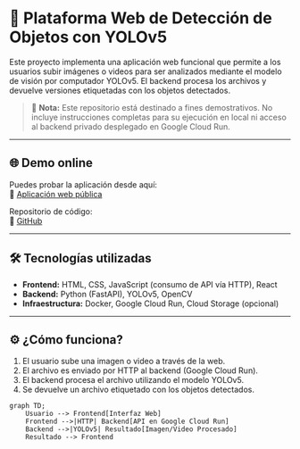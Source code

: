 # 🧠 Plataforma Web de Detección de Objetos con YOLOv5

Este proyecto implementa una aplicación web funcional que permite a los usuarios subir imágenes o videos para ser analizados mediante el modelo de visión por computador YOLOv5. El backend procesa los archivos y devuelve versiones etiquetadas con los objetos detectados.

> 🚨 **Nota:** Este repositorio está destinado a fines demostrativos. No incluye instrucciones completas para su ejecución en local ni acceso al backend privado desplegado en Google Cloud Run.

---

## 🌐 Demo online

Puedes probar la aplicación desde aquí:  
🔗 [Aplicación web pública](https://eye-ai-2a78d.web.app/)

Repositorio de código:  
📁 [GitHub](https://github.com/daaviidnch/eyeai)

---

## 🛠️ Tecnologías utilizadas

- **Frontend:** HTML, CSS, JavaScript (consumo de API vía HTTP), React
- **Backend:** Python (FastAPI), YOLOv5, OpenCV
- **Infraestructura:** Docker, Google Cloud Run, Cloud Storage (opcional)

---

## ⚙️ ¿Cómo funciona?

1. El usuario sube una imagen o video a través de la web.
2. El archivo es enviado por HTTP al backend (Google Cloud Run).
3. El backend procesa el archivo utilizando el modelo YOLOv5.
4. Se devuelve un archivo etiquetado con los objetos detectados.

```mermaid
graph TD;
    Usuario --> Frontend[Interfaz Web]
    Frontend -->|HTTP| Backend[API en Google Cloud Run]
    Backend -->|YOLOv5| Resultado[Imagen/Video Procesado]
    Resultado --> Frontend